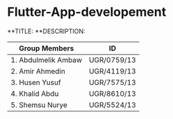 # Flutter-App-developement

**TITLE: 
**DESCRIPTION: 

|  Group Members        |     ID        |
|-----------------------|---------------|
| 1. Abdulmelik Ambaw   |  UGR/0759/13  |
| 2. Amir Ahmedin       |  UGR/4119/13  |
| 3. Husen Yusuf        |  UGR/7575/13  |
| 4. Khalid Abdu        |  UGR/8610/13  |
| 5. Shemsu Nurye       |  UGR/5524/13  |
